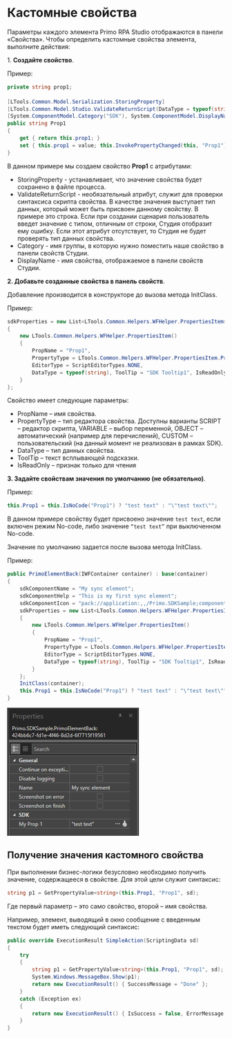 # Кастомные свойства

Параметры каждого элемента Primo RPA Studio отображаются в панели «Свойства». Чтобы определить кастомные свойства элемента, выполните действия:

1\. **Создайте свойство**.

Пример:

```csharp
private string prop1;

[LTools.Common.Model.Serialization.StoringProperty]
[LTools.Common.Model.Studio.ValidateReturnScript(DataType = typeof(string))]
[System.ComponentModel.Category("SDK"), System.ComponentModel.DisplayName("My Prop 1")]
public string Prop1
{
    get { return this.prop1; }
    set { this.prop1 = value; this.InvokePropertyChanged(this, "Prop1"); }
}

```

В данном примере мы создаем свойство **Prop1** с атрибутами:

* StoringProperty - устанавливает, что значение свойства будет сохранено в файле процесса.
* ValidateReturnScript - необязательный атрибут, служит для проверки синтаксиса скрипта свойства. В качестве значения выступает тип данных, который может быть присвоен данному свойству. В примере это строка. Если при создании сценария пользователь введет значение с типом, отличным от строки, Студия отобразит ему ошибку. Если этот атрибут отсутствует, то Студия не будет проверять тип данных свойства.
* Category - имя группы, в которую нужно поместить наше свойство в панели свойств Студии.
* DisplayName - имя свойства, отображаемое в панели свойств Студии.

**2\. Добавьте созданные свойства в панель свойств**.

Добавление производится в конструкторе до вызова метода InitClass. 

Пример:

```csharp
sdkProperties = new List<LTools.Common.Helpers.WFHelper.PropertiesItem>()
{
    new LTools.Common.Helpers.WFHelper.PropertiesItem() 
    { 
        PropName = "Prop1", 
        PropertyType = LTools.Common.Helpers.WFHelper.PropertiesItem.PropertyTypes.SCRIPT, 
        EditorType = ScriptEditorTypes.NONE, 
        DataType = typeof(string), ToolTip = "SDK Tooltip1", IsReadOnly = false 
    }
};

```

Свойство имеет следующие параметры:

* PropName – имя свойства.
* PropertyType – тип редактора свойства. Доступны варианты SCRIPT – редактор скрипта, VARIABLE – выбор переменной, OBJECT – автоматический (например для перечислений), CUSTOM – пользовательский (на данный момент не реализован в рамках SDK).
* DataType – тип данных свойства.
* ToolTip – текст всплывающей подсказки.
* IsReadOnly – признак только для чтения

**3\. Задайте свойствам значения по умолчанию (не обязательно)**.

Пример:

```csharp
this.Prop1 = this.IsNoCode("Prop1") ? "test text" : "\"test text\"";
```

В данном примере свойству будет присвоено значение `test text`, если включен режим No-code, либо значение `“test text”` при выключенном No-code.

Значение по умолчанию задается после вызова метода InitClass.

Пример:

```csharp
public PrimoElementBack(IWFContainer container) : base(container)
{
    sdkComponentName = "My sync element";
    sdkComponentHelp = "This is my first sync element";
    sdkComponentIcon = "pack://application:,,/Primo.SDKSample;component/Images/sample.png";
    sdkProperties = new List<LTools.Common.Helpers.WFHelper.PropertiesItem>()
    {
        new LTools.Common.Helpers.WFHelper.PropertiesItem()
        {
            PropName = "Prop1",
            PropertyType = LTools.Common.Helpers.WFHelper.PropertiesItem.PropertyTypes.SCRIPT,
            EditorType = ScriptEditorTypes.NONE,
            DataType = typeof(string), ToolTip = "SDK Tooltip1", IsReadOnly = false
        }
    };
    InitClass(container);
    this.Prop1 = this.IsNoCode("Prop1") ? "test text" : "\"test text\"";
}

```

![](<../../../.gitbook/assets/0 (140).png>)


## Получение значения кастомного свойства

При выполнении бизнес-логики безусловно необходимо получить значение, содержащееся в свойстве. Для этой цели служит синтаксис:

```csharp
string p1 = GetPropertyValue<string>(this.Prop1, "Prop1", sd);
```

Где первый параметр – это само свойство, второй – имя свойства.

Например, элемент, выводящий в окно сообщение с введенным текстом будет иметь следующий синтаксис:

```csharp
public override ExecutionResult SimpleAction(ScriptingData sd)
{
    try
    {
        string p1 = GetPropertyValue<string>(this.Prop1, "Prop1", sd);
        System.Windows.MessageBox.Show(p1);
        return new ExecutionResult() { SuccessMessage = "Done" };
    }
    catch (Exception ex)
    {
        return new ExecutionResult() { IsSuccess = false, ErrorMessage = ex?.Message };
    }
}

```
